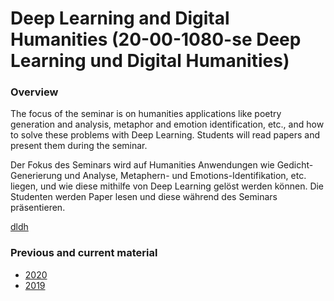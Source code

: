 # Deep Learning and Digital Humanities (20-00-1080-se Deep Learning und Digital Humanities)


### Overview



The focus of the seminar is on humanities applications like poetry generation and analysis, metaphor and emotion identification, etc., and how to solve these problems with Deep Learning. Students will read papers and present them during the seminar. 

Der Fokus des Seminars wird auf Humanities Anwendungen wie Gedicht-Generierung und Analyse, Metaphern- und Emotions-Identifikation, etc. liegen, und wie diese mithilfe von Deep Learning gelöst werden können. Die Studenten werden Paper lesen und diese während des Seminars präsentieren.

[dldh](goethe.png)


### Previous and current material

* [2020](README_2020.md)
* [2019](README_2019.md)
